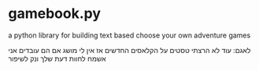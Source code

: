 # gamebook.py
a python library for building text based choose your own adventure games

לאגם:
עוד לא הרצתי טסטים על הקלאסים החדשים אז אין לי מושג אם הם עובדים
אני אשמח לחוות דעת שלך ונק לשיפור
